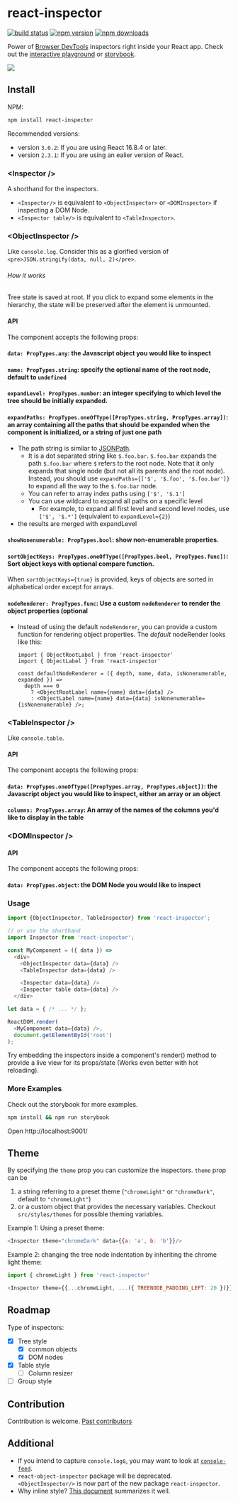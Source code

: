 # react-inspector

[![build status](https://img.shields.io/travis/xyc/react-inspector/master.svg?style=flat-square)](https://travis-ci.org/xyc/react-inspector)
[![npm version](https://img.shields.io/npm/v/react-inspector.svg?style=flat-square)](https://www.npmjs.com/package/react-inspector)
[![npm downloads](https://img.shields.io/npm/dm/react-inspector.svg?style=flat-square)](https://www.npmjs.com/package/react-inspector)

Power of [Browser DevTools](https://developers.google.com/web/tools/chrome-devtools/) inspectors right inside your React app. Check out the [interactive playground](https://xyc.github.io/react-object-inspector/) or [storybook](http://react-inspector.netlify.com).

![](https://cldup.com/XhNGcBq9h2.png)

## Install

NPM:
```sh
npm install react-inspector
```

Recommended versions:
- version `3.0.2`: If you are using React 16.8.4 or later.
- version `2.3.1`: If you are using an ealier version of React.

### &lt;Inspector />
A shorthand for the inspectors.

- `<Inspector/>` is equivalent to `<ObjectInspector>` or `<DOMInspector>` if inspecting a DOM Node.
- `<Inspector table/>` is equivalent to `<TableInspector>`.

### &lt;ObjectInspector />
Like `console.log`. Consider this as a glorified version of `<pre>JSON.stringify(data, null, 2)</pre>`.

###### How it works
Tree state is saved at root. If you click to expand some elements in the hierarchy, the state will be preserved after the element is unmounted.

#### API
The component accepts the following props:

#### `data: PropTypes.any`: the Javascript object you would like to inspect

#### `name: PropTypes.string`: specify the optional name of the root node, default to `undefined`

#### `expandLevel: PropTypes.number`: an integer specifying to which level the tree should be initially expanded.

#### `expandPaths: PropTypes.oneOfType([PropTypes.string, PropTypes.array])`: an array containing all the paths that should be expanded when the component is initialized, or a string of just one path
- The path string is similar to [JSONPath](http://goessner.net/articles/JsonPath/).
  - It is a dot separated string like `$.foo.bar`. `$.foo.bar` expands the path `$.foo.bar` where `$` refers to the root node. Note that it only expands that single node (but not all its parents and the root node). Instead, you should use `expandPaths={['$', '$.foo', '$.foo.bar']}` to expand all the way to the `$.foo.bar` node.
  - You can refer to array index paths using `['$', '$.1']`
  - You can use wildcard to expand all paths on a specific level
    - For example, to expand all first level and second level nodes, use `['$', '$.*']` (equivalent to `expandLevel={2}`)
- the results are merged with expandLevel

#### `showNonenumerable: PropTypes.bool`: show non-enumerable properties.

#### `sortObjectKeys: PropTypes.oneOfType([PropTypes.bool, PropTypes.func])`: Sort object keys with optional compare function.

When `sortObjectKeys={true}` is provided, keys of objects are sorted in alphabetical order except for arrays.

#### `nodeRenderer: PropTypes.func`: Use a custom `nodeRenderer` to render the object properties (optional
- Instead of using the default `nodeRenderer`, you can provide a
  custom function for rendering object properties. The _default_
  nodeRender looks like this:
  ```
  import { ObjectRootLabel } from 'react-inspector'
  import { ObjectLabel } from 'react-inspector'

  const defaultNodeRenderer = ({ depth, name, data, isNonenumerable, expanded }) =>
    depth === 0
      ? <ObjectRootLabel name={name} data={data} />
      : <ObjectLabel name={name} data={data} isNonenumerable={isNonenumerable} />;
  ```

### &lt;TableInspector />
Like `console.table`.

#### API
The component accepts the following props:
#### `data: PropTypes.oneOfType([PropTypes.array, PropTypes.object])`: the Javascript object you would like to inspect, either an array or an object

#### `columns: PropTypes.array`: An array of the names of the columns you'd like to display in the table

### &lt;DOMInspector />
#### API
The component accepts the following props:
#### `data: PropTypes.object`: the DOM Node you would like to inspect

### Usage
```js
import {ObjectInspector, TableInspector} from 'react-inspector';

// or use the shorthand
import Inspector from 'react-inspector';

const MyComponent = ({ data }) =>
  <div>
    <ObjectInspector data={data} />
    <TableInspector data={data} />

    <Inspector data={data} />
    <Inspector table data={data} />
  </div>

let data = { /* ... */ };

ReactDOM.render(
  <MyComponent data={data} />,
  document.getElementById('root')
);
```
Try embedding the inspectors inside a component's render() method to provide a live view for its props/state (Works even better with hot reloading).

### More Examples
Check out the storybook for more examples.
```sh
npm install && npm run storybook
```
Open http://localhost:9001/

## Theme
By specifying the `theme` prop you can customize the inspectors. `theme` prop can be

1. a string referring to a preset theme (`"chromeLight"` or `"chromeDark"`, default to `"chromeLight"`)
2. or a custom object that provides the necessary variables. Checkout `src/styles/themes` for possible theming variables.

Example 1: Using a preset theme:
```js
<Inspector theme="chromeDark" data={{a: 'a', b: 'b'}}/>
```

Example 2: changing the tree node indentation by inheriting the chrome light theme:
```js
import { chromeLight } from 'react-inspector'

<Inspector theme={{...chromeLight, ...({ TREENODE_PADDING_LEFT: 20 })}} data={{a: 'a', b: 'b'}}/>
```

## Roadmap
Type of inspectors:
- [x] Tree style
  - [x] common objects
  - [x] DOM nodes
- [x] Table style
  - [ ] Column resizer
- [ ] Group style

## Contribution
Contribution is welcome. [Past contributors](https://github.com/xyc/react-inspector/graphs/contributors)

## Additional
- If you intend to capture `console.log`s, you may want to look at [`console-feed`](https://www.npmjs.com/package/console-feed).
- `react-object-inspector` package will be deprecated. `<ObjectInspector/>` is now part of the new package `react-inspector`.
- Why inline style? [This document](https://github.com/erikras/react-redux-universal-hot-example/blob/master/docs/InlineStyles.md) summarizes it well.
